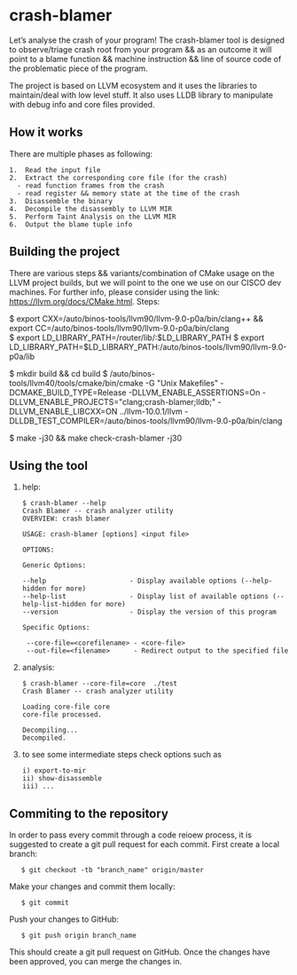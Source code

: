 # crash-blamer

Let’s analyse the crash of your program!
The crash-blamer tool is designed to observe/triage crash root from your program && as an outcome it will point to a blame function && machine instruction && line of source code of the problematic piece of the program.

The project is based on LLVM ecosystem and it uses the libraries to maintain/deal with low level stuff. It also uses LLDB library to manipulate with debug info and core files provided.


## How it works

There are multiple phases as following:

    1.	Read the input file
    2.	Extract the corresponding core file (for the crash)
      - read function frames from the crash
      - read register && memory state at the time of the crash
    3.	Disassemble the binary
    4.	Decompile the disassembly to LLVM MIR
    5.	Perform Taint Analysis on the LLVM MIR
    6.	Output the blame tuple info


## Building the project

There are various steps && variants/combination of CMake usage on the LLVM project builds, but we will point to the one we use on our CISCO dev machines. For further info, please consider using the link: https://llvm.org/docs/CMake.html.
Steps:

$ export CXX=/auto/binos-tools/llvm90/llvm-9.0-p0a/bin/clang++ && export CC=/auto/binos-tools/llvm90/llvm-9.0-p0a/bin/clang   
$ export LD_LIBRARY_PATH=/router/lib/:$LD_LIBRARY_PATH
$ export LD_LIBRARY_PATH=$LD_LIBRARY_PATH:/auto/binos-tools/llvm90/llvm-9.0-p0a/lib

$ mkdir build && cd build
$ /auto/binos-tools/llvm40/tools/cmake/bin/cmake -G "Unix Makefiles" -DCMAKE_BUILD_TYPE=Release -DLLVM_ENABLE_ASSERTIONS=On -DLLVM_ENABLE_PROJECTS="clang;crash-blamer;lldb;" -DLLVM_ENABLE_LIBCXX=ON ../llvm-10.0.1/llvm -DLLDB_TEST_COMPILER=/auto/binos-tools/llvm90/llvm-9.0-p0a/bin/clang 

$ make -j30 && make check-crash-blamer -j30

## Using the tool

1) help:

       $ crash-blamer --help
       Crash Blamer -- crash analyzer utility
       OVERVIEW: crash blamer

       USAGE: crash-blamer [options] <input file>

       OPTIONS:

       Generic Options:

       --help                     - Display available options (--help-hidden for more)
       --help-list                - Display list of available options (--help-list-hidden for more)
       --version                  - Display the version of this program

       Specific Options:

        --core-file=<corefilename> - <core-file>
        --out-file=<filename>      - Redirect output to the specified file
  
 2) analysis:
 
        $ crash-blamer --core-file=core  ./test
        Crash Blamer -- crash analyzer utility

        Loading core-file core
        core-file processed.

        Decompiling...
        Decompiled.

3) to see some intermediate steps check options such as
   
       i) export-to-mir
       ii) show-disassemble
       iii) ...

## Commiting to the repository
In order to pass every commit through a code reioew process, it is suggested to create a git pull request for each commit. First create a local branch:

       $ git checkout -tb "branch_name" origin/master

Make your changes and commit them locally:

       $ git commit

Push your changes to GitHub:

       $ git push origin branch_name 

This should create a git pull request on GitHub. Once the changes have been approved, you can merge the changes in.
